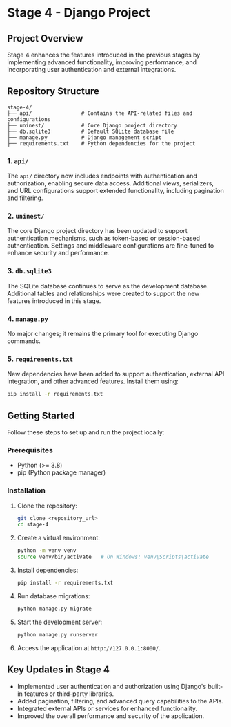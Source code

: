 # Stage 4 - Django Project

## Project Overview
Stage 4 enhances the features introduced in the previous stages by implementing advanced functionality, improving performance, and incorporating user authentication and external integrations.

## Repository Structure
```
stage-4/
├── api/                # Contains the API-related files and configurations
├── uninest/            # Core Django project directory
├── db.sqlite3          # Default SQLite database file
├── manage.py           # Django management script
├── requirements.txt    # Python dependencies for the project
```

### 1. `api/`
The `api/` directory now includes endpoints with authentication and authorization, enabling secure data access. Additional views, serializers, and URL configurations support extended functionality, including pagination and filtering.

### 2. `uninest/`
The core Django project directory has been updated to support authentication mechanisms, such as token-based or session-based authentication. Settings and middleware configurations are fine-tuned to enhance security and performance.

### 3. `db.sqlite3`
The SQLite database continues to serve as the development database. Additional tables and relationships were created to support the new features introduced in this stage.

### 4. `manage.py`
No major changes; it remains the primary tool for executing Django commands.

### 5. `requirements.txt`
New dependencies have been added to support authentication, external API integration, and other advanced features. Install them using:
```bash
pip install -r requirements.txt
```

## Getting Started
Follow these steps to set up and run the project locally:

### Prerequisites
- Python (>= 3.8)
- pip (Python package manager)

### Installation
1. Clone the repository:
   ```bash
   git clone <repository_url>
   cd stage-4
   ```

2. Create a virtual environment:
   ```bash
   python -m venv venv
   source venv/bin/activate   # On Windows: venv\Scripts\activate
   ```

3. Install dependencies:
   ```bash
   pip install -r requirements.txt
   ```

4. Run database migrations:
   ```bash
   python manage.py migrate
   ```

5. Start the development server:
   ```bash
   python manage.py runserver
   ```

6. Access the application at `http://127.0.0.1:8000/`.

## Key Updates in Stage 4
- Implemented user authentication and authorization using Django's built-in features or third-party libraries.
- Added pagination, filtering, and advanced query capabilities to the APIs.
- Integrated external APIs or services for enhanced functionality.
- Improved the overall performance and security of the application.
